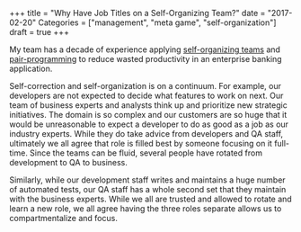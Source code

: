 +++
title = "Why Have Job Titles on a Self-Organizing Team?"
date = "2017-02-20"
Categories = ["management", "meta game", "self-organization"]
draft = true
+++

My team has a decade of experience applying
[self-organizing teams](/self-organizing-teams/) and
[pair-programming](/pairprogramming/) to reduce wasted productivity in an
enterprise banking application.


Self-correction and self-organization is on a continuum. For example, our
developers are not expected to decide what features to work on next. Our team of
business experts and analysts think up and prioritize new strategic initiatives.
The domain is so complex and our customers are so huge that it would be
unreasonable to expect a developer to do as good as a job as our industry
experts. While they do take advice from developers and QA staff, ultimately we
all agree that role is filled best by someone focusing on it full-time. Since
the teams can be fluid, several people have rotated from development to QA to
business. 

Similarly, while our development staff writes and maintains a huge number of
automated tests, our QA staff has a whole second set that they maintain with the
business experts. While we all are trusted and allowed to rotate and learn a new
role, we all agree having the three roles separate allows us to compartmentalize
and focus.

